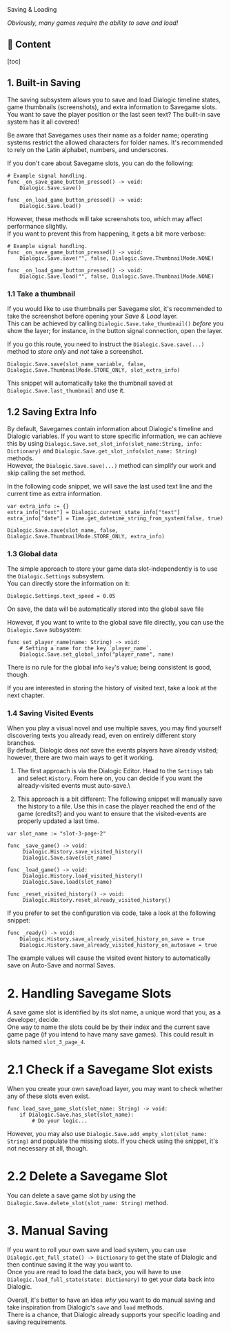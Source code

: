 <div class="header-banner dawn">
     <div class="header-label dawn">Saving & Loading</div>
</div>

*Obviously, many games require the ability to save and load!*

## 📜 Content
[toc]

## 1. Built-in Saving

The saving subsystem allows you to save and load Dialogic timeline states, game thumbnails (screenshots), and extra information to Savegame slots. \
You want to save the player position or the last seen text? The built-in save system has it all covered!

Be aware that Savegames uses their name as a folder name; operating systems restrict the allowed characters for folder names.
It's recommended to rely on the Latin alphabet, numbers, and underscores.

If you don't care about Savegame slots, you can do the following:

```gdscript
# Example signal handling.
func _on_save_game_button_pressed() -> void:
    Dialogic.Save.save()

func _on_load_game_button_pressed() -> void:
    Dialogic.Save.load()
```

However, these methods will take screenshots too, which may affect performance slightly.\
If you want to prevent this from happening, it gets a bit more verbose:

```gdscript
# Example signal handling.
func _on_save_game_button_pressed() -> void:
    Dialogic.Save.save("", false, Dialogic.Save.ThumbnailMode.NONE)

func _on_load_game_button_pressed() -> void:
    Dialogic.Save.load("", false, Dialogic.Save.ThumbnailMode.NONE)
```


### 1.1 Take a thumbnail

If you would like to use thumbnails per Savegame slot, it's recommended to take the screenshot before opening your *Save & Load* layer. \
This can be achieved by calling `Dialogic.Save.take_thumbnail()` *before* you show the layer; for instance, in the button signal connection, open the layer.

If you go this route, you need to instruct the `Dialogic.Save.save(...)` method to *store only* and *not* take a screenshot.

```gdscript
Dialogic.Save.save(slot_name_variable, false, Dialogic.Save.ThumbnailMode.STORE_ONLY, slot_extra_info)
```

This snippet will automatically take the thumbnail saved at `Dialogic.Save.last_thumbnail` and use it.

## 1.2 Saving Extra Info

By default, Savegames contain information about Dialogic's timeline and Dialogic variables. If you want to store specific information, we can achieve this by using `Dialogic.Save.set_slot_info(slot_name:String, info: Dictionary)` and `Dialogic.Save.get_slot_info(slot_name: String)` methods. \
However, the `Dialogic.Save.save(...)` method can simplify our work and skip calling the set method.

In the following code snippet, we will save the last used text line and the current time as extra information.

```gdscript
var extra_info := {}
extra_info["text"] = Dialogic.current_state_info["text"]
extra_info["date"] = Time.get_datetime_string_from_system(false, true)

Dialogic.Save.save(slot_name, false, Dialogic.Save.ThumbnailMode.STORE_ONLY, extra_info)
```

### 1.3 Global data



The simple approach to store your game data slot-independently is to use the `Dialogic.Settings` subsystem.\
You can directly store the information on it:
```gdscript
Dialogic.Settings.text_speed = 0.05
```

On save, the data will be automatically stored into the global save file

However, if you want to write to the global save file directly, you can use the `Dialogic.Save` subsystem:
```gdscript
func set_player_name(name: String) -> void:
    # Setting a name for the key `player_name`.
    Dialogic.Save.set_global_info("player_name", name)
```

There is no rule for the global info `key`'s value; being consistent is good, though.

If you are interested in storing the history of visited text, take a look at the next chapter.


### 1.4 Saving Visited Events

When you play a visual novel and use multiple saves, you may find yourself discovering texts you already read, even on entirely different story branches. \
By default, Dialogic does *not* save the events players have already visited; however, there are two main ways to get it working.

1. The first approach is via the Dialogic Editor. Head to the `Settings` tab and select `History`. From here on, you can decide if you want the already-visited events must auto-save.\

2. This approach is a bit different: The following snippet will manually save the history to a file.
Use this in case the player reached the end of the game (credits?) and you want to ensure that the visited-events are
properly updated a last time.

```gdscript
var slot_name := "slot-3-page-2"

func _save_game() -> void:
     Dialogic.History.save_visited_history()
     Dialogic.Save.save(slot_name)

func _load_game() -> void:
     Dialogic.History.load_visited_history()
     Dialogic.Save.load(slot_name)

func _reset_visited_history() -> void:
     Dialogic.History.reset_already_visited_history()
```

If you prefer to set the configuration via code, take a look at the following snippet:

```gdscript
func _ready() -> void:
    Dialogic.History.save_already_visited_history_on_save = true
    Dialogic.History.save_already_visited_history_on_autosave = true
```

The example values will cause the visited event history to automatically save
on Auto-Save and normal Saves.



# 2. Handling Savegame Slots

A save game slot is identified by its slot name, a unique word that you, as a developer, decide.\
One way to name the slots could be by their index and the current save game page (if you intend to have many save games). This could result in slots named `slot_3_page_4`.

# 2.1 Check if a Savegame Slot exists

When you create your own save/load layer, you may want to check whether any of these slots even exist.

```gdscript
func load_save_game_slot(slot_name: String) -> void:
    if Dialogic.Save.has_slot(slot_name):
        # Do your logic...
```

However, you may also use `Dialogic.Save.add_empty_slot(slot_name: String)` and populate the missing slots. If you check using the snippet, it's not necessary at all, though.

# 2.2 Delete a Savegame Slot

You can delete a save game slot by using the `Dialogic.Save.delete_slot(slot_name: String)` method.


# 3. Manual Saving

If you want to roll your own save and load system, you can use `Dialogic.get_full_state() -> Dictionary` to get the state of Dialogic and then continue saving it the way you want to.\
Once you are read to load the data back, you will have to use `Dialogic.load_full_state(state: Dictionary)` to get your data back into Dialogic.

Overall, it's better to have an idea *why* you want to do manual saving and take inspiration from Dialogic's `save` and `load` methods.\
There is a chance, that Dialogic already supports your specific loading and saving requirements.
